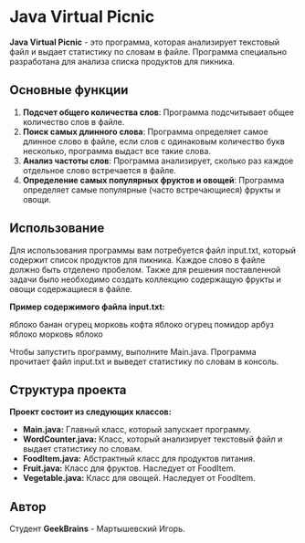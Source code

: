 # Java Virtual Picnic
**Java Virtual Picnic** - это программа, которая анализирует текстовый файл и выдает статистику по словам в файле. Программа специально разработана для анализа списка продуктов для пикника.

## Основные функции
1. **Подсчет общего количества слов**: Программа подсчитывает общее количество слов в файле.
2. **Поиск самых длинного слова**: Программа определяет самое длинное слово в файле, если слов с одинаковым количество букв несколько, программа выдаст все такие слова.
3. **Анализ частоты слов**: Программа анализирует, сколько раз каждое отдельное слово встречается в файле.
4. **Определение самых популярных фруктов и овощей**: Программа определяет самые популярные (часто встречающиеся) фрукты и овощи.

## Использование
Для использования программы вам потребуется файл input.txt, который содержит список продуктов для пикника. Каждое слово в файле должно быть отделено пробелом. Также для решения поставленной задачи было необходимо создать коллекцию содержащую фрукты и овощи содержащиеся в файле.

**Пример содержимого файла input.txt:**

яблоко банан огурец морковь кофта яблоко огурец помидор арбуз яблоко морковь яблоко

Чтобы запустить программу, выполните Main.java. Программа прочитает файл input.txt и выведет статистику по словам в консоль.

## Структура проекта
**Проект состоит из следующих классов:**

* **Main.java:** Главный класс, который запускает программу.
* **WordCounter.java:** Класс, который анализирует текстовый файл и выдает статистику по словам.
* **FoodItem.java:** Абстрактный класс для продуктов питания.
* **Fruit.java:** Класс для фруктов. Наследует от FoodItem.
* **Vegetable.java:** Класс для овощей. Наследует от FoodItem.

## Автор
Студент **GeekBrains** - Мартышевский Игорь.